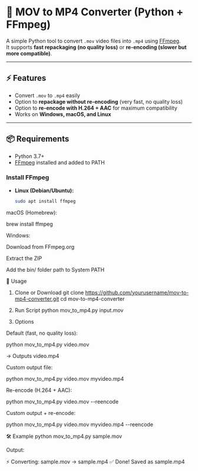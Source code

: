 # 🎥 MOV to MP4 Converter (Python + FFmpeg)

A simple Python tool to convert `.mov` video files into `.mp4` using [FFmpeg](https://ffmpeg.org/).  
It supports **fast repackaging (no quality loss)** or **re-encoding (slower but more compatible)**.

---

## ⚡ Features
- Convert `.mov` to `.mp4` easily
- Option to **repackage without re-encoding** (very fast, no quality loss)
- Option to **re-encode with H.264 + AAC** for maximum compatibility
- Works on **Windows, macOS, and Linux**

---

## 📦 Requirements
- Python 3.7+
- [FFmpeg](https://ffmpeg.org/download.html) installed and added to PATH  

### Install FFmpeg
- **Linux (Debian/Ubuntu):**
  ```bash
  sudo apt install ffmpeg

macOS (Homebrew):

brew install ffmpeg


Windows:

Download from FFmpeg.org

Extract the ZIP

Add the bin/ folder path to System PATH

🚀 Usage
1. Clone or Download
git clone https://github.com/yourusername/mov-to-mp4-converter.git
cd mov-to-mp4-converter

2. Run Script
python mov_to_mp4.py input.mov

3. Options

Default (fast, no quality loss):

python mov_to_mp4.py video.mov


→ Outputs video.mp4

Custom output file:

python mov_to_mp4.py video.mov myvideo.mp4


Re-encode (H.264 + AAC):

python mov_to_mp4.py video.mov --reencode


Custom output + re-encode:

python mov_to_mp4.py video.mov myvideo.mp4 --reencode

🛠 Example
python mov_to_mp4.py sample.mov


Output:

⚡ Converting: sample.mov → sample.mp4
✅ Done! Saved as sample.mp4
